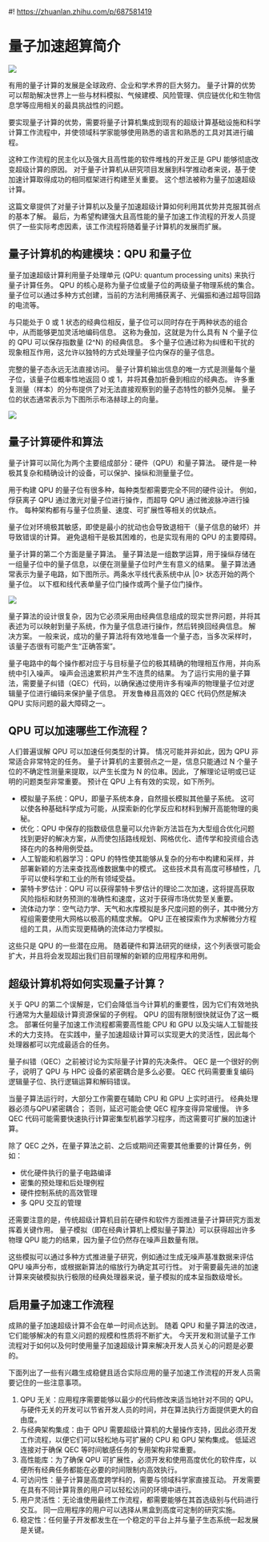 #! https://zhuanlan.zhihu.com/p/687581419
# 量子加速超算简介

![](https://developer-blogs.nvidia.com/wp-content/uploads/2024/03/qubit-quantum-accelerated-supercomputing.png)

有用的量子计算的发展是全球政府、企业和学术界的巨大努力。 量子计算的优势可以帮助解决世界上一些与材料模拟、气候建模、风险管理、供应链优化和生物信息学等应用相关的最具挑战性的问题。

要实现量子计算的优势，需要将量子计算机集成到现有的超级计算基础设施和科学计算工作流程中，并使领域科学家能够使用熟悉的语言和熟悉的工具对其进行编程。

这种工作流程的民主化以及强大且高性能的软件堆栈的开发正是 GPU 能够彻底改变超级计算的原因。 对于量子计算机从研究项目发展到科学推动者来说，基于使加速计算取得成功的相同框架进行构建至关重要。 这个想法被称为量子加速超级计算。

这篇文章提供了对量子计算机以及量子加速超级计算如何利用其优势并克服其弱点的基本了解。 最后，为希望构建强大且高性能的量子加速工作流程的开发人员提供了一些实际考虑因素，该工作流程将随着量子计算机的发展而扩展。



## 量子计算机的构建模块：QPU 和量子位
量子加速超级计算利用量子处理单元 (QPU: quantum processing units) 来执行量子计算任务。 QPU 的核心是称为量子位或量子位的两级量子物理系统的集合。 量子位可以通过多种方式创建，当前的方法利用捕获离子、光偏振和通过超导回路的电流等。

与只能处于 0 或 1 状态的经典位相反，量子位可以同时存在于两种状态的组合中，从而能够更加灵活地编码信息。 这称为叠加，这就是为什么具有 N 个量子位的 QPU 可以保存指数量 (2^N) 的经典信息。 多个量子位通过称为纠缠和干扰的现象相互作用，这允许以独特的方式处理量子位内保存的量子信息。

完整的量子态永远无法直接访问。 量子计算机输出信息的唯一方式是测量每个量子位，该量子位概率性地返回 0 或 1，并将其叠加折叠到相应的经典态。 许多重复测量（样本）的分布提供了对无法直接观察到的量子态特性的额外见解。 量子位的状态通常表示为下图所示布洛赫球上的向量。

![](https://developer-blogs.nvidia.com/wp-content/uploads/2024/03/qubit-state-representation.png)



## 量子计算硬件和算法
量子计算可以简化为两个主要组成部分：硬件（QPU）和量子算法。 硬件是一种极其复杂和精确设计的设备，可以保护、操纵和测量量子位。

用于构建 QPU 的量子位有很多种，每种类型都需要完全不同的硬件设计。 例如，俘获离子 QPU 通过激光对量子位进行操作，而超导 QPU 通过微波脉冲进行操作。 每种架构都有与量子位质量、速度、可扩展性等相关的优缺点。

量子位对环境极其敏感，即使是最小的扰动也会导致退相干（量子信息的破坏）并导致错误的计算。 避免退相干是极其困难的，也是实现有用的 QPU 的主要障碍。

量子计算的第二个方面是量子算法。 量子算法是一组数学运算，用于操纵存储在一组量子位中的量子信息，以便在测量量子位时产生有意义的结果。 量子算法通常表示为量子电路，如下图所示。两条水平线代表系统中从 |0> 状态开始的两个量子位。 以下框和线代表单量子位门操作或两个量子位门操作。

![](https://developer-blogs.nvidia.com/wp-content/uploads/2024/03/quantum-circuit-diagram.png)


量子算法的设计很复杂，因为它必须采用由经典信息组成的现实世界问题，并将其表述为可以映射到量子系统，作为量子信息进行操作，然后转换回经典信息。 解决方案。 一般来说，成功的量子算法将有效地准备一个量子态，当多次采样时，该量子态很有可能产生“正确答案”。

量子电路中的每个操作都对应于与目标量子位的极其精确的物理相互作用，并向系统中引入噪声。 噪声会迅速累积并产生不连贯的结果。 为了运行实用的量子算法，需要量子纠错（QEC）代码，以确保通过使用许多有噪声的物理量子位对逻辑量子位进行编码来保护量子信息。 开发鲁棒且高效的 QEC 代码仍然是解决 QPU 实际问题的最大障碍之一。


## QPU 可以加速哪些工作流程？
人们普遍误解 QPU 可以加速任何类型的计算。 情况可能并非如此，因为 QPU 非常适合非常特定的任务。 量子计算机的主要弱点之一是，信息只能通过 N 个量子位的不确定性测量来提取，以产生长度为 N 的位串。因此，了解理论证明或已证明的问题类型非常重要。 预计在 QPU 上有有效的实现，如下所列。

* 模拟量子系统：QPU，即量子系统本身，自然擅长模拟其他量子系统。 这可以使各种基础科学成为可能，从探索新的化学反应和材料到解开高能物理的奥秘。
* 优化：QPU 中保存的指数级信息量可以允许新方法旨在为大型组合优化问题找到更好的解决方案，从而使包括路线规划、网格优化、遗传学和投资组合选择在内的各种用例受益。
* 人工智能和机器学习：QPU 的特性使其能够从复杂的分布中构建和采样，并部署新颖的方法来查找高维数据集中的模式。 这些技术具有高度可移植性，几乎可以使科学和工业的所有领域受益。
* 蒙特卡罗估计：QPU 可以获得蒙特卡罗估计的理论二次加速，这将提高获取风险指标和财务预测的准确性和速度，这对于获得市场优势至关重要。
* 流体动力学：空气动力学、天气和水库模拟是多尺度问题的例子，其中微分方程组需要使用大网格以极高的精度求解。 QPU 正在被探索作为求解微分方程组的工具，从而实现更精确的流体动力学模拟。

这些只是 QPU 的一些潜在应用。 随着硬件和算法研究的继续，这个列表很可能会扩大，并且将会发现超出我们目前理解的新颖的应用程序和用例。


## 超级计算机将如何实现量子计算？
关于 QPU 的第二个误解是，它们会降低当今计算机的重要性，因为它们有效地执行通常为大量超级计算资源保留的子例程。 QPU 的固有限制很快就证伪了这一概念。 部署任何量子加速工作流程都需要高性能 CPU 和 GPU 以及尖端人工智能技术的大力支持。 在实践中，量子加速超级计算可以实现更大的灵活性，因此每个处理器都可以完成最适合的任务。

量子纠错（QEC）之前被讨论为实际量子计算的先决条件。 QEC 是一个很好的例子，说明了 QPU 与 HPC 设备的紧密耦合是多么必要。 QEC 代码需要重复编码逻辑量子位、执行逻辑运算和解码错误。

当量子算法运行时，大部分工作需要在辅助 CPU 和 GPU 上实时进行。 经典处理器必须与QPU紧密耦合； 否则，延迟可能会使 QEC 程序变得异常缓慢。 许多 QEC 代码可能需要快速执行计算密集型机器学习程序，而这需要可扩展的加速计算。

除了 QEC 之外，在量子算法之前、之后或期间还需要其他重要的计算任务，例如：

* 优化硬件执行的量子电路编译
* 密集的预处理和后处理例程
* 硬件控制系统的高效管理
* 多 QPU 交互的管理

还需要注意的是，传统超级计算机目前在硬件和软件方面推进量子计算研究方面发挥着关键作用。 量子模拟（即在经典计算机上模拟量子算法）可以获得超出许多物理 QPU 能力的结果，因为量子位仍然存在噪声且数量有限。

这些模拟可以通过多种方式推进量子研究，例如通过生成无噪声基准数据来评估 QPU 噪声分布，或根据新算法的缩放行为确定其可行性。 对于需要最先进的加速计算来突破模拟执行极限的经典处理器来说，量子模拟的成本呈指数级增长。


## 启用量子加速工作流程
成熟的量子加速超级计算不会在单一时间点达到。 随着 QPU 和量子算法的改进，它们能够解决的有意义问题的规模和性质将不断扩大。 今天开发和测试量子工作流程对于如何以及何时使用量子加速超级计算来解决开发人员关心的问题是必要的。

下面列出了一些有兴趣生成稳健且适合实际应用的量子加速工作流程的开发人员需要记住的一些注意事项。

1. QPU 无关：应用程序需要能够以最少的代码修改来适当地针对不同的 QPU。 与硬件无关的开发可以节省开发人员的时间，并在算法执行方面提供更大的自由度。
2. 与经典架构集成：由于 QPU 需要超级计算机的大量操作支持，因此必须开发工作流程，以便它们可以轻松地与可扩展的 CPU 和 GPU 架构集成。 低延迟连接对于确保 QEC 等时间敏感任务的专用架构非常重要。
3. 高性能库：为了确保 QPU 可扩展性，必须开发和使用高度优化的软件库，以便所有经典任务都能在必要的时间限制内高效执行。
4. 可访问性：量子计算是高度跨学科的，需要与领域科学家直接互动。 开发需要在具有不同计算背景的用户可以轻松访问的环境中进行。
5. 用户灵活性：无论谁使用最终工作流程，都需要能够在其首选级别与代码进行交互。 同一应用程序的用户可以选择从黑盒到高度可定制的研究实施。
6. 稳定性：任何量子开发都发生在一个稳定的平台上并与量子生态系统一起发展是关键。






























